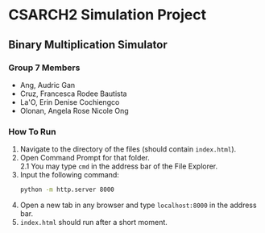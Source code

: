 # CSARCH2 Simulation Project
## Binary Multiplication Simulator

### Group 7 Members
* Ang, Audric Gan
* Cruz, Francesca Rodee Bautista
* La'O, Erin Denise Cochiengco
* Olonan, Angela Rose Nicole Ong 

### How To Run
1. Navigate to the directory of the files (should contain `index.html`).
2. Open Command Prompt for that folder. <br>
   2.1 You may type `cmd` in the address bar of the File Explorer.
3. Input the following command:
   ```sh
   python -m http.server 8000
   ```
4. Open a new tab in any browser and type `localhost:8000` in the address bar.
5. `index.html` should run after a short moment.
